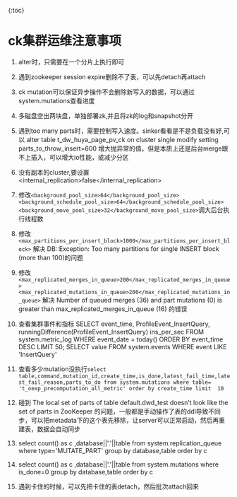 {:toc}

# ck集群运维注意事项

1. alter时，只需要在一个分片上执行即可
2. 遇到zookeeper session expire删除不了表，可以先detach再attach
3. ck mutation可以保证异步操作不会删除新写入的数据，可以通过system.mutations查看进度
4. 多磁盘空出两块盘，单独部署zk,并且将zk的log和snapshot分开
5. 遇到too many parts时，需要控制写入速度。sinker看看是不是负载没有好,可以 alter table t_dw_huya_page_pv_ck on cluster single modify setting parts_to_throw_insert=600 增大抛异常的值，但是本质上还是后台merge跟不上插入，可以增大io性能，或减少分区
6. 没有副本的cluster,要设置 <internal_replication>false</internal_replication>
7. 修改```<background_pool_size>64</background_pool_size> 
      <background_schedule_pool_size>64</background_schedule_pool_size>
      <background_move_pool_size>32</background_move_pool_size>```调大后台执行线程数
8. 修改```<max_partitions_per_insert_block>1000</max_partitions_per_insert_block>``` 解决 DB::Exception: Too many partitions for single INSERT block (more than 100)的问题
9. 修改```<max_replicated_merges_in_queue>200</max_replicated_merges_in_queue>
        <max_replicated_mutations_in_queue>200</max_replicated_mutations_in_queue>```
解决  Number of queued merges (36) and part mutations (0) is greater than max_replicated_merges_in_queue (16)  的错误
11. 查看集群事件和指标
SELECT 
    event_time,
    ProfileEvent_InsertQuery,
    runningDifference(ProfileEvent_InsertQuery) ins_per_sec
FROM system.metric_log
WHERE event_date = today()
ORDER BY event_time DESC
LIMIT 50;
SELECT value
FROM system.events
WHERE event LIKE 'InsertQuery'

12. 查看多少mutation没执行```select table,command,mutation_id,create_time,is_done,latest_fail_time,latest_fail_reason,parts_to_do from system.mutations where table= 't_oexp_precomputation_all_metric' order by create_time limit  10```
13. 碰到 The local set of parts of table default.dwd_test doesn’t look like the set of parts in ZooKeeper 的问题，一般都是手动操作了表的ddl导致不同步，可以把metadata下的这个表先移除，让server可以正常启动，然后再重建表，数据会自动同步
14.  select count() as c ,database||'.'||table from system.replication_queue where type='MUTATE_PART'  group by database,table order by c
15.  select count() as c ,database||'.'||table from system.mutations where is_done=0 group by database,table order by c
16.  遇到卡住的时候，可以先把卡住的表detach，然后批次attach回来